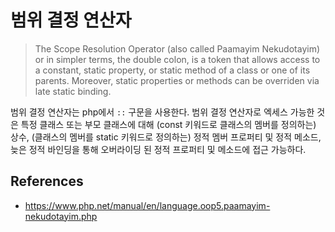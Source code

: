 # 범위 결정 연산자

> The Scope Resolution Operator (also called Paamayim Nekudotayim) or in simpler terms, the double colon, is a token that allows access to a constant, static property, or static method of a class or one of its parents. Moreover, static properties or methods can be overriden via late static binding.

범위 결정 연산자는 php에서 `::` 구문을 사용한다. 범위 결정 연산자로 엑세스 가능한 것은 특정 클래스 또는 부모 클래스에 대해 (const 키워드로 클래스의 멤버를 정의하는) 상수, (클래스의 멤버를 static 키워드로 정의하는) 정적 멤버 프로퍼티 및 정적 메소드, 늦은 정적 바인딩을 통해 오버라이딩 된 정적 프로퍼티 및 메소드에 접근 가능하다.

## References
- https://www.php.net/manual/en/language.oop5.paamayim-nekudotayim.php
